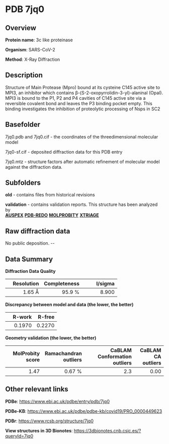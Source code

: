 # PDB 7jq0

## Overview

**Protein name**: 3c like proteinase

**Organism**: SARS-CoV-2

**Method**: X-Ray Diffraction

## Description

Structure of Main Protease (Mpro) bound at its cysteine C145 active site to MPI3, an inhibitor which contains β-(S-2-oxopyrrolidin-3-yl)-alaninal (Opal). MPI3 is bound to the P1, P2 and P4 cavities of C145 active site via a reversible covalent bond and leaves the P3 binding pocket empty. This binding investigates the inhibition of proteolytic processing of Nsps in SC2

## Basefolder

7jq0.pdb and 7jq0.cif - the coordinates of the threedimensional molecular model

7jq0-sf.cif - deposited diffraction data for this PDB entry

7jq0.mtz - structure factors after automatic refinement of molecular model against the diffraction data.

## Subfolders



**old** - contains files from historical revisions

**validation** - contains validation reports. This structure has been analyzed by <br>[**AUSPEX**](https://github.com/thorn-lab/coronavirus_structural_task_force/tree/master/pdb/3c_like_proteinase/SARS-CoV-2/7jq0/validation/auspex) [**PDB-REDO**](https://github.com/thorn-lab/coronavirus_structural_task_force/tree/master/pdb/3c_like_proteinase/SARS-CoV-2/7jq0/validation/pdb-redo) [**MOLPROBITY**](https://github.com/thorn-lab/coronavirus_structural_task_force/tree/master/pdb/3c_like_proteinase/SARS-CoV-2/7jq0/validation/molprobity) [**XTRIAGE**](https://github.com/thorn-lab/coronavirus_structural_task_force/blob/master/pdb/3c_like_proteinase/SARS-CoV-2/7jq0/validation/Xtriage_output.log)   



## Raw diffraction data

No public deposition. --<br> 

## Data Summary
**Diffraction Data Quality**

|   | Resolution | Completeness| I/sigma |
|---|-------------:|----------------:|--------------:|
|   |1.65 Å|95.9  %|<img width=50/>8.900|

**Discrepancy between model and data (the lower, the better)**

|   | **R-work**| **R-free**   
|---|-------------:|----------------:|           
||  0.1970|  0.2270|

**Geometry validation (the lower, the better)**

|   |**MolProbity<br>score**| **Ramachandran<br>outliers** | **CaBLAM<br>Conformation outliers** | **CaBLAM<br>CA outliers** |
|---|-------------:|----------------:|----------------:|----------------:|
||  1.47|  0.67 %|2.3|0.00|

 

 



## Other relevant links 
**PDBe**:  https://www.ebi.ac.uk/pdbe/entry/pdb/7jq0

**PDBe-KB**: https://www.ebi.ac.uk/pdbe/pdbe-kb/covid19/PRO_0000449623 
 
**PDBr**: https://www.rcsb.org/structure/7jq0 

**View structures in 3D Bionotes**: https://3dbionotes.cnb.csic.es/?queryId=7jq0

